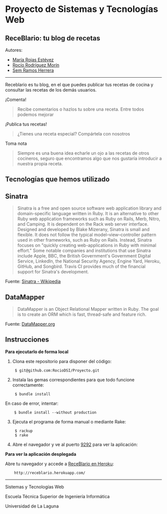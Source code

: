 Proyecto de Sistemas y Tecnologías Web
========

## ReceBlario: tu blog de recetas

Autores:
* [María Rojas Estévez](https://campusvirtual.ull.es/1415/user/view.php?id=15022&course=5678)
* [Rocío Rodríguez Morín](https://campusvirtual.ull.es/1415/user/view.php?id=6590&course=5678)
* [Sem Ramos Herrera](https://campusvirtual.ull.es/1415/user/view.php?id=2643&course=5678)

---------------------------------------

Receblario es tu blog, en el que puedes publicar tus recetas de cocina y consultar las recetas de los demás usuarios.

¡Comenta!
> Recibe comentarios o hazlos tu sobre una receta. Entre todos podemos mejorar

¡Publica tus recetas!
> ¿Tienes una receta especial? Compártela con nosotros

Toma nota
> Siempre es una buena idea echarle un ojo a las recetas de otros cocineros, seguro que encontramos algo que nos gustaría introducir a nuestra propia receta.

## Tecnologías que hemos utilizado

Sinatra
-------
> Sinatra is a free and open source software web application library and domain-specific language written in Ruby. It is an alternative to other Ruby web application frameworks such as Ruby on Rails, Merb, Nitro, and Camping. It is dependent on the Rack web server interface. Designed and developed by Blake Mizerany, Sinatra is small and flexible. It does not follow the typical model–view–controller pattern used in other frameworks, such as Ruby on Rails. Instead, Sinatra focuses on "quickly creating web-applications in Ruby with minimal effort." Some notable companies and institutions that use Sinatra include Apple, BBC, the British Government's Government Digital Service, LinkedIn, the National Security Agency, Engine Yard, Heroku, GitHub, and Songbird. Travis CI provides much of the financial support for Sinatra's development.

Fuente: [Sinatra - Wikipedia](http://en.wikipedia.org/wiki/Sinatra_(software))

DataMapper
----------
> DataMapper is an Object Relational Mapper written in Ruby. The goal is to create an ORM which is fast, thread-safe and feature rich.

Fuente: [DataMapper.org](http://datamapper.org/)

Instrucciones
-------------

**Para ejecutarlo de forma local**

1. Clona este repositorio para disponer del código:

        $ git@github.com:RocioDSI/Proyecto.git

2. Instala las gemas correspondientes para que todo funcione correctamente:

        $ bundle install

En caso de error, intentar:

        $ bundle install --without production

3. Ejecuta el programa de forma manual o mediante Rake:

        $ rackup
        $ rake

5. Abre el navegador y ve al puerto [9292](http://localhost:9292/) para ver la aplicación:


**Para ver la aplicación desplegada**

Abre tu navegador y accede a [ReceBlario en Heroku](http://receblario.herokuapp.com/):

        http://receblario.herokuapp.com/

---
Sistemas y Tecnologías Web

Escuela Técnica Superior de Ingeniería Informática

Universidad de La Laguna

